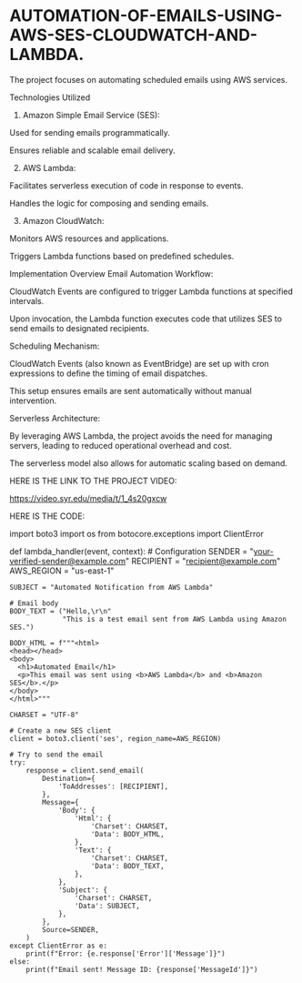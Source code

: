 # AUTOMATION-OF-EMAILS-USING-AWS-SES-CLOUDWATCH-AND-LAMBDA.
The project focuses on automating scheduled emails using AWS services.

Technologies Utilized
1. Amazon Simple Email Service (SES):

Used for sending emails programmatically.

Ensures reliable and scalable email delivery.

2. AWS Lambda:

Facilitates serverless execution of code in response to events.

Handles the logic for composing and sending emails.

3. Amazon CloudWatch:

Monitors AWS resources and applications.

Triggers Lambda functions based on predefined schedules.


Implementation Overview
Email Automation Workflow:

CloudWatch Events are configured to trigger Lambda functions at specified intervals.

Upon invocation, the Lambda function executes code that utilizes SES to send emails to designated recipients.


Scheduling Mechanism:

CloudWatch Events (also known as EventBridge) are set up with cron expressions to define the timing of email dispatches.

This setup ensures emails are sent automatically without manual intervention.


Serverless Architecture:

By leveraging AWS Lambda, the project avoids the need for managing servers, leading to reduced operational overhead and cost.

The serverless model also allows for automatic scaling based on demand.


HERE IS THE LINK TO THE PROJECT VIDEO:

https://video.syr.edu/media/t/1_4s20gxcw





HERE IS THE CODE:

import boto3
import os
from botocore.exceptions import ClientError

def lambda_handler(event, context):
    # Configuration
    SENDER = "your-verified-sender@example.com"
    RECIPIENT = "recipient@example.com"
    AWS_REGION = "us-east-1"
    
    SUBJECT = "Automated Notification from AWS Lambda"
    
    # Email body
    BODY_TEXT = ("Hello,\r\n"
                 "This is a test email sent from AWS Lambda using Amazon SES.")
    
    BODY_HTML = f"""<html>
    <head></head>
    <body>
      <h1>Automated Email</h1>
      <p>This email was sent using <b>AWS Lambda</b> and <b>Amazon SES</b>.</p>
    </body>
    </html>"""
    
    CHARSET = "UTF-8"

    # Create a new SES client
    client = boto3.client('ses', region_name=AWS_REGION)

    # Try to send the email
    try:
        response = client.send_email(
            Destination={
                'ToAddresses': [RECIPIENT],
            },
            Message={
                'Body': {
                    'Html': {
                        'Charset': CHARSET,
                        'Data': BODY_HTML,
                    },
                    'Text': {
                        'Charset': CHARSET,
                        'Data': BODY_TEXT,
                    },
                },
                'Subject': {
                    'Charset': CHARSET,
                    'Data': SUBJECT,
                },
            },
            Source=SENDER,
        )
    except ClientError as e:
        print(f"Error: {e.response['Error']['Message']}")
    else:
        print(f"Email sent! Message ID: {response['MessageId']}")


